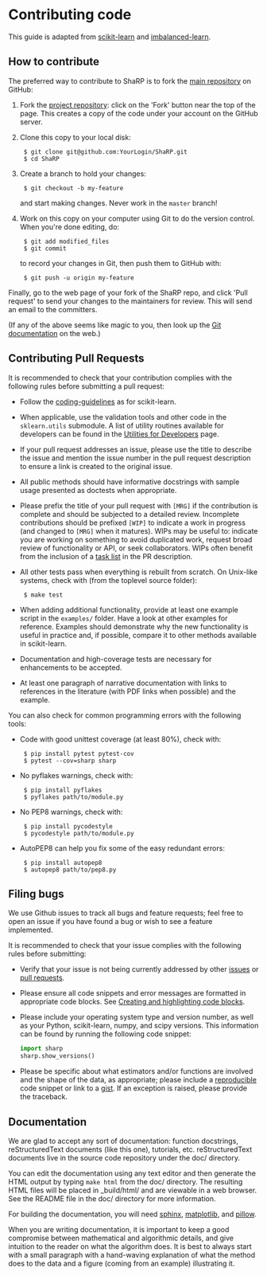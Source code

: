 Contributing code
=================

This guide is adapted from [scikit-learn](https://github.com/scikit-learn/scikit-learn/blob/master/CONTRIBUTING.md) and [imbalanced-learn](https://github.com/scikit-learn-contrib/imbalanced-learn/blob/master/CONTRIBUTING.md).

How to contribute
-----------------

The preferred way to contribute to ShaRP is to fork the [main
repository](https://github.com/DataResponsibly/ShaRP) on GitHub:

1. Fork the [project repository](https://github.com/DataResponsibly/ShaRP):
   click on the 'Fork' button near the top of the page. This creates a copy of
   the code under your account on the GitHub server.

2. Clone this copy to your local disk:

        $ git clone git@github.com:YourLogin/ShaRP.git
        $ cd ShaRP

3. Create a branch to hold your changes:

        $ git checkout -b my-feature

   and start making changes. Never work in the ``master`` branch!

4. Work on this copy on your computer using Git to do the version control.
   When you're done editing, do:

        $ git add modified_files
        $ git commit

   to record your changes in Git, then push them to GitHub with:

        $ git push -u origin my-feature

Finally, go to the web page of your fork of the ShaRP repo, and click
'Pull request' to send your changes to the maintainers for review. This will
send an email to the committers.

(If any of the above seems like magic to you, then look up the [Git
documentation](https://git-scm.com/documentation) on the web.)

Contributing Pull Requests
--------------------------

It is recommended to check that your contribution complies with the following
rules before submitting a pull request:

-  Follow the
    [coding-guidelines](http://scikit-learn.org/dev/developers/contributing.html#coding-guidelines)
    as for scikit-learn.

-  When applicable, use the validation tools and other code in the
   `sklearn.utils` submodule. A list of utility routines available for
   developers can be found in the [Utilities for
   Developers](http://scikit-learn.org/dev/developers/utilities.html#developers-utils)
   page.

-  If your pull request addresses an issue, please use the title to describe
   the issue and mention the issue number in the pull request description to
   ensure a link is created to the original issue.

-  All public methods should have informative docstrings with sample
   usage presented as doctests when appropriate.

-  Please prefix the title of your pull request with `[MRG]` if the
   contribution is complete and should be subjected to a detailed review.
   Incomplete contributions should be prefixed `[WIP]` to indicate a work in
   progress (and changed to `[MRG]` when it matures). WIPs may be useful to:
   indicate you are working on something to avoid duplicated work, request
   broad review of functionality or API, or seek collaborators. WIPs often
   benefit from the inclusion of a [task
   list](https://github.com/blog/1375-task-lists-in-gfm-issues-pulls-comments)
   in the PR description.

-  All other tests pass when everything is rebuilt from scratch. On
   Unix-like systems, check with (from the toplevel source folder):

        $ make test

-  When adding additional functionality, provide at least one
   example script in the ``examples/`` folder. Have a look at other
   examples for reference. Examples should demonstrate why the new
   functionality is useful in practice and, if possible, compare it
   to other methods available in scikit-learn.

-  Documentation and high-coverage tests are necessary for enhancements
   to be accepted.

-  At least one paragraph of narrative documentation with links to
   references in the literature (with PDF links when possible) and
   the example.

You can also check for common programming errors with the following
tools:

-  Code with good unittest coverage (at least 80%), check with:

        $ pip install pytest pytest-cov
        $ pytest --cov=sharp sharp

-  No pyflakes warnings, check with:

        $ pip install pyflakes
        $ pyflakes path/to/module.py

-  No PEP8 warnings, check with:

        $ pip install pycodestyle
        $ pycodestyle path/to/module.py

-  AutoPEP8 can help you fix some of the easy redundant errors:

        $ pip install autopep8
        $ autopep8 path/to/pep8.py

Filing bugs
-----------
We use Github issues to track all bugs and feature requests; feel free to
open an issue if you have found a bug or wish to see a feature implemented.

It is recommended to check that your issue complies with the
following rules before submitting:

-  Verify that your issue is not being currently addressed by other
   [issues](https://github.com/DataResponsibly/ShaRP/issues)
   or [pull requests](https://github.com/DataResponsibly/ShaRP/pulls).

-  Please ensure all code snippets and error messages are formatted in
   appropriate code blocks.
   See [Creating and highlighting code blocks](https://help.github.com/articles/creating-and-highlighting-code-blocks).

-  Please include your operating system type and version number, as well
   as your Python, scikit-learn, numpy, and scipy versions. This information
   can be found by running the following code snippet:

   ```python
   import sharp
   sharp.show_versions()
   ```

-  Please be specific about what estimators and/or functions are involved
   and the shape of the data, as appropriate; please include a
   [reproducible](https://stackoverflow.com/help/mcve) code snippet
   or link to a [gist](https://gist.github.com). If an exception is raised,
   please provide the traceback.

Documentation
-------------

We are glad to accept any sort of documentation: function docstrings,
reStructuredText documents (like this one), tutorials, etc.
reStructuredText documents live in the source code repository under the
doc/ directory.

You can edit the documentation using any text editor and then generate
the HTML output by typing ``make html`` from the doc/ directory.
The resulting HTML files will
be placed in _build/html/ and are viewable in a web browser. See the
README file in the doc/ directory for more information.

For building the documentation, you will need
[sphinx](http://sphinx-doc.org),
[matplotlib](https://matplotlib.org), and
[pillow](https://pillow.readthedocs.io).

When you are writing documentation, it is important to keep a good
compromise between mathematical and algorithmic details, and give
intuition to the reader on what the algorithm does. It is best to always
start with a small paragraph with a hand-waving explanation of what the
method does to the data and a figure (coming from an example)
illustrating it.
